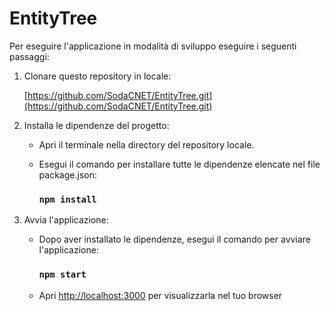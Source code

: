 # EntityTree
Per eseguire l'applicazione in modalità di sviluppo eseguire i seguenti passaggi:

1. Clonare questo repository in locale:
   
   [https://github.com/SodaCNET/EntityTree.git](https://github.com/SodaCNET/EntityTree.git)

2. Installa le dipendenze del progetto:

    - Apri il terminale nella directory del repository locale.

    - Esegui il comando per installare tutte le dipendenze elencate nel file package.json:
    
      ### `npm install`

3. Avvia l'applicazione:

    - Dopo aver installato le dipendenze, esegui il comando per avviare l'applicazione:
    
      ### `npm start`

    - Apri [http://localhost:3000](http://localhost:3000) per visualizzarla nel tuo browser
